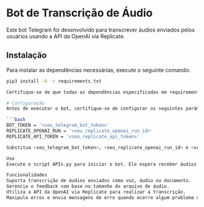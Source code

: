 # Bot de Transcrição de Áudio

Este bot Telegram foi desenvolvido para transcrever áudios enviados pelos usuários usando a API da OpenAI via Replicate.

## Instalação

Para instalar as dependências necessárias, execute o seguinte comando:

```bash
pip3 install -U -r requirements.txt

Certifique-se de que todas as dependências especificadas em requirements.txt estejam atualizadas.

# Configuração
Antes de executar o bot, certifique-se de configurar os seguintes parâmetros em APIs.py:

```bash
BOT_TOKEN = '<seu_telegram_bot_token>'
REPLICATE_OPENAI_RUN = '<seu_replicate_openai_run_id>'
REPLICATE_API_TOKEN = '<seu_replicate_api_token>'

Substitua <seu_telegram_bot_token>, <seu_replicate_openai_run_id> e <seu_replicate_api_token> pelos tokens e IDs apropriados.

Uso
Execute o script APIs.py para iniciar o bot. Ele espera receber áudios em formatos como voz, áudio ou documento (no caso de alguns formatos serem enviados dessa forma). O bot transcreverá o áudio para texto e enviará de volta ao usuário no Telegram.

Funcionalidades
Suporta transcrição de áudios enviados como voz, áudio ou documento.
Gerencia o feedback com base no tamanho do arquivo de áudio.
Utiliza a API da OpenAI via Replicate para realizar a transcrição.
Manipula erros e envia mensagens de erro quando ocorre algum problema durante o processamento do áudio.
